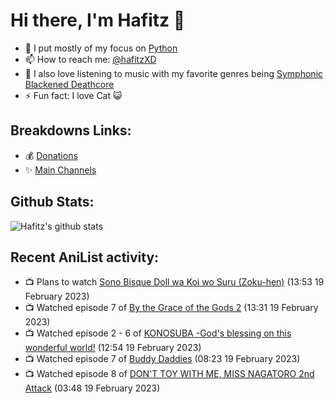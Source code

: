 # Hi there, I'm Hafitz 👋
- 🐍 I put mostly of my focus on [Python](https://python.org)
- 📫 How to reach me: [@hafitzXD](https://t.me/hafitzXD)
- 🎵 I also love listening to music with my favorite genres being [Symphonic Blackened Deathcore](https://youtu.be/qyYmS_iBcy4)
- ⚡ Fun fact: I love Cat 😺

## Breakdowns Links:
- 💰 [Donations](https://t.me/TheBreakdowns/2)
- ✨ [Main Channels](https://t.me/TheBreakdowns)

## Github Stats:
![Hafitz's github stats](https://github-readme-stats.vercel.app/api?username=breakdowns&show_icons=true&count_private=true&bg_color=00000000&text_color=777)

## Recent AniList activity:
<!-- ANILIST_ACTIVITY:start -->

-   📺 Plans to watch [Sono Bisque Doll wa Koi wo Suru (Zoku-hen)](https://anilist.co/anime/154768) (13:53 19 February 2023)
-   📺 Watched episode 7 of [By the Grace of the Gods 2](https://anilist.co/anime/135102) (13:31 19 February 2023)
-   📺 Watched episode 2 - 6 of [KONOSUBA -God's blessing on this wonderful world!](https://anilist.co/anime/21202) (12:54 19 February 2023)
-   📺 Watched episode 7 of [Buddy Daddies](https://anilist.co/anime/155907) (08:23 19 February 2023)
-   📺 Watched episode 8 of [DON'T TOY WITH ME, MISS NAGATORO 2nd Attack](https://anilist.co/anime/140596) (03:48 19 February 2023)

<!-- ANILIST_ACTIVITY:end -->
